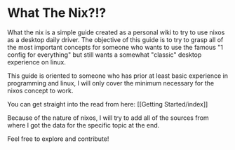# What The Nix?!?
What the nix is a simple guide created as a personal wiki to try to use nixos as a desktop daily driver.
The objective of this guide is to try to grasp all of the most important concepts for someone who wants to use the famous "1 config for everything" but still wants a somewhat "classic" desktop experience on linux.

This guide is oriented to someone who has prior at least basic experience in programming and linux, I will only cover the minimum necessary for the nixos concept to work.

You can get straight into the read from here: [[Getting Started/index]]

Because of the nature of nixos, I will try to add all of the sources from where I got the data for the specific topic at the end.


Feel free to explore and contribute!
